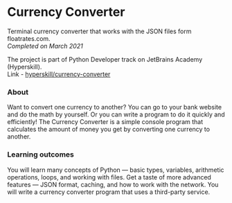 # Currency Converter

Terminal currency converter that works with the JSON files form floatrates.com.  
_Completed on March 2021_

The project is part of Python Developer track on JetBrains Academy (Hyperskill).  
Link - [hyperskill/currency-converter]([https://hyperskill.org/projects/157?track=2])

### About
Want to convert one currency to another? You can go to your bank website and do the math by yourself. Or you can write a program to do it quickly and efficiently! The Currency Converter is a simple console program that calculates the amount of money you get by converting one currency to another.

### Learning outcomes
You will learn many concepts of Python — basic types, variables, arithmetic operations, loops, and working with files. Get a taste of more advanced features — JSON format, caching, and how to work with the network. You will write a currency converter program that uses a third-party service.
